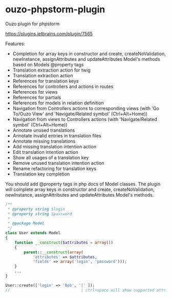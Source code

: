 ouzo-phpstorm-plugin
====================

Ouzo plugin for phpstorm

https://plugins.jetbrains.com/plugin/7565

Features:

  * Completion for array keys in constructor and create, createNoValidation, newInstance, assignAttributes and updateAttributes Model's methods based on Models @property tags
  * Translation extraction action for twig
  * Translation extraction action
  * References for translation keys
  * References for controllers and actions in routes
  * References for views
  * References for partials
  * References for models in relation definition
  * Navigation from Controllers actions to corresponding views (with 'Go To/Ouzo View' and 'Navigate/Related symbol' (Ctrl+Alt+Home))
  * Navigation from views to Controllers actions (with 'Navigate/Related symbol' (Ctrl+Alt+Home))
  * Annotate unused translations
  * Annotate invalid entries in translation files
  * Annotate missing translations
  * Add missing translation intention action
  * Edit translation intention action
  * Show all usages of a translation key
  * Remove unused translation intention action
  * Rename refactoring for translation keys
  * Translation key completion
   
  
You should add @property tags in php docs of Model classes. The plugin will complete array keys in constructor and create, createNoValidation, newInstance, assignAttributes and updateAttributes Model's methods.

```php
/**
 * @property string $login
 * @property string $password
 *
 * @package Model
 */
class User extends Model
{
    function __construct($attributes = array())
    {
        parent::__construct(array(
            'attributes' => $attributes,
            'fields' => array('login', 'password')));
    }
    ...
}

User::create(['login' => 'Bob', '|' ]);
//                               | ctrl+space will show supported attributes
    
    
    
```



